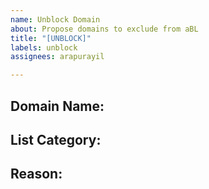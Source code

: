 ```yaml
---
name: Unblock Domain
about: Propose domains to exclude from aBL
title: "[UNBLOCK]"
labels: unblock
assignees: arapurayil

---
```


## Domain Name:

## List Category:

## Reason:
